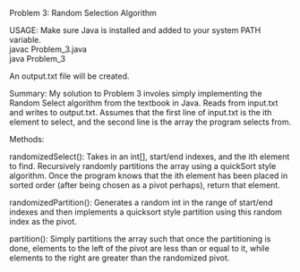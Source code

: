 Problem 3: Random Selection Algorithm

USAGE: Make sure Java is installed and added to your system PATH variable. <br />
	javac Problem_3.java <br />
	java Problem_3 <br />

An output.txt file will be created.

Summary: 
	My solution to Problem 3 involes simply implementing the Random Select algorithm from the textbook in Java. Reads from input.txt and writes to output.txt.
	Assumes that the first line of input.txt is the ith element to select, and the second line is the array the program selects from.

Methods:

randomizedSelect():
	Takes in an int[], start/end indexes, and the ith element to find. Recursively randomly partitions the array using a quickSort style algorithm.
	Once the program knows that the ith element has been placed in sorted order (after being chosen as a pivot perhaps), return that element.

randomizedPartition():
	Generates a random int in the range of start/end indexes and then implements a quicksort style partition using this random index as the pivot.

partition():
	Simply partitions the array such that once the partitioning is done, elements to the left of the pivot are less than or equal to it, while elements
	to the right are greater than the randomized pivot.
